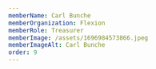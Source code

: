 ```yaml
---
memberName: Carl Bunche
memberOrganization: Flexion
memberRole: Treasurer
memberImage: /assets/1696984573866.jpeg
memberImageAlt: Carl Bunche
order: 9
---
```

